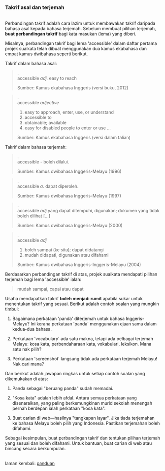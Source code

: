 ---
---

### Takrif asal dan terjemah

&nbsp;  
Perbandingan takrif adalah cara lazim untuk membawakan
takrif daripada bahasa asal kepada bahasa terjemah. Sebelum
membuat pilihan terjemah, **buat perbandingan takrif** bagi
kata masukan (lema) yang diberi.

Misalnya, perbandingan takrif bagi lema 'accessible' dalam
daftar pertama projek suaikata telah dibuat menggunakan dua
kamus ekabahasa dan empat kamus dwibahasa seperti berikut.

Takrif dalam bahasa asal:

> .  
> accessible *adj.* easy to reach
> 
> Sumber: Kamus ekabahasa Inggeris (versi buku, 2012)

> .  
> accessible *adjective*
> 
> 1. easy to approach, enter, use, or understand
> 2. accessible to
> 3. obtainable; available
> 4. easy for disabled people to enter or use
>    ...
> 
> Sumber: Kamus ekabahasa Inggeris (versi dalam talian)

Takrif dalam bahasa terjemah:

> .  
> accessible - boleh dilalui.
> 
> Sumber: Kamus dwibahasa Inggeris-Melayu (1996)

> .  
> accessible *a.* dapat diperoleh.
> 
> Sumber: Kamus dwibahasa Inggeris-Melayu (1997)

> .  
> accessible *adj* yang dapat ditempuhi, digunakan;
> dokumen yang tidak boleh dilihat [...]
> 
> Sumber: Kamus dwibahasa Inggeris-Melayu (2000)

> .  
> accessible *adj*
> 
> 1. boleh sampai (ke situ); dapat didatangi
> 2. mudah didapati, digunakan atau difahami
> 
> Sumber: Kamus dwibahasa Inggeris-Inggeris-Melayu (2004)

Berdasarkan perbandingan takrif di atas, projek suaikata
mendapati pilihan terjemah bagi lema 'accessible' ialah:

> mudah sampai, capai atau dapat

Usaha mendapatkan takrif **boleh menjadi rumit** apabila
sukar untuk menentukan takrif yang sesuai. Berikut adalah
contoh soalan yang mungkin timbul:

1. Bagaimana perkataan 'panda' diterjemah untuk bahasa
Inggeris-Melayu? Ini kerana perkataan 'panda' menggunakan
ejaan sama dalam kedua-dua bahasa.

2. Perkataan 'vocabulary' ada satu makna, tetapi ada
pelbagai terjemah Melayu: kosa kata, perbendaharaan kata,
vokabulari, leksikon. Mana satu nak pilih?

3. Perkataan 'screenshot' langsung tidak ada perkataan
terjemah Melayu! Nak cari mana?

Dan berikut adalah jawapan ringkas untuk setiap contoh
soalan yang dikemukakan di atas:

1. Panda sebagai "beruang panda" sudah memadai.

2. "Kosa kata" adalah lebih afdal. Antara semua perkataan
yang disenaraikan, yang paling berkemungkinan murid sekolah
menengah pernah berdepan ialah perkataan "kosa kata".

3. Buat carian di web&mdash;hasilnya "tangkapan layar". Jika
tiada terjemahan ke bahasa Melayu boleh pilih yang
Indonesia. Pastikan terjemahan boleh difahami.

Sebagai kesimpulan, buat perbandingan takrif dan tentukan
pilihan terjemah yang sesuai dan boleh difahami. Untuk
bantuan, buat carian di web atau bincang secara berkumpulan.

&nbsp;  
laman kembali: [panduan][0]

  [0]: ../index.md
